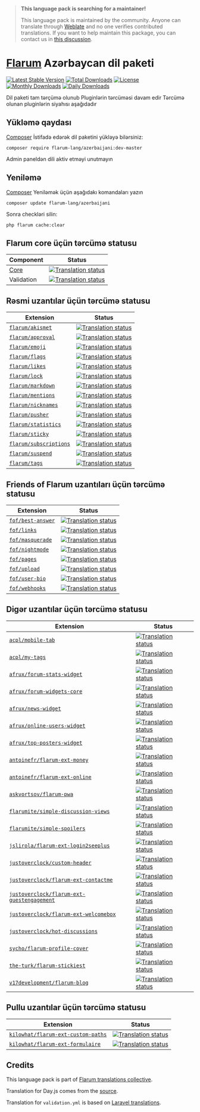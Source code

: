 > **This language pack is searching for a maintainer!**
>
> This language pack is maintained by the community. Anyone can translate through [Weblate](https://weblate.rob006.net/languages/az/flarum/) and no one verifies contributed translations. If you want to help maintain this package, you can contact us in [this discussion](https://discuss.flarum.org/d/27519-the-flarum-language-project).


# [Flarum](https://flarum.org/) Azərbaycan dil paketi

[![Latest Stable Version](https://poser.pugx.org/flarum-lang/azerbaijani/v)](https://packagist.org/packages/flarum-lang/azerbaijani) 
[![Total Downloads](https://poser.pugx.org/flarum-lang/azerbaijani/downloads)](https://packagist.org/packages/flarum-lang/azerbaijani) 
[![License](http://poser.pugx.org/flarum-lang/azerbaijani/license)](https://packagist.org/packages/flarum-lang/azerbaijani) 
[![Monthly Downloads](https://poser.pugx.org/flarum-lang/azerbaijani/d/monthly)](https://packagist.org/packages/flarum-lang/azerbaijani) 
[![Daily Downloads](https://poser.pugx.org/flarum-lang/azerbaijani/d/daily)](https://packagist.org/packages/flarum-lang/azerbaijani) 

Dil paketi tam tərçümə olunub Pluginlərin tərcüməsi davam edir Tərcümə olunan pluginlərin siyahısı aşağıdadır

## Yükləmə qaydası

[Composer](https://getcomposer.org/) İstifadə edərək dil paketini yükləyə bilərsiniz:

```console
composer require flarum-lang/azerbaijani:dev-master
```

Admin paneldən dili aktiv etməyi unutmayın


## Yeniləmə

[Composer](https://getcomposer.org/) Yeniləmək üçün aşağıdakı komandaları yazın

```console
composer update flarum-lang/azerbaijani
```

Sonra checkləri silin:

```console
php flarum cache:clear
```


## Flarum core üçün tərcümə statusu

| Component | Status |
| --- | --- |
| [Core](https://github.com/flarum/flarum-core) | [![Translation status](https://weblate.rob006.net/widgets/flarum/az/core/svg-badge.svg)](https://weblate.rob006.net/projects/flarum/core/az/) |
| Validation | [![Translation status](https://weblate.rob006.net/widgets/flarum/az/validation/svg-badge.svg)](https://weblate.rob006.net/projects/flarum/validation/az/) |


## Rəsmi uzantılar üçün tərcümə statusu

<!-- flarum-extensions-list-start -->

| Extension | Status |
| --- | --- |
| [`flarum/akismet`](https://github.com/flarum/akismet) | [![Translation status](https://weblate.rob006.net/widgets/flarum/az/flarum-akismet/svg-badge.svg)](https://weblate.rob006.net/projects/flarum/flarum-akismet/az/) |
| [`flarum/approval`](https://github.com/flarum/approval) | [![Translation status](https://weblate.rob006.net/widgets/flarum/az/flarum-approval/svg-badge.svg)](https://weblate.rob006.net/projects/flarum/flarum-approval/az/) |
| [`flarum/emoji`](https://github.com/flarum/emoji) | [![Translation status](https://weblate.rob006.net/widgets/flarum/az/flarum-emoji/svg-badge.svg)](https://weblate.rob006.net/projects/flarum/flarum-emoji/az/) |
| [`flarum/flags`](https://github.com/flarum/flags) | [![Translation status](https://weblate.rob006.net/widgets/flarum/az/flarum-flags/svg-badge.svg)](https://weblate.rob006.net/projects/flarum/flarum-flags/az/) |
| [`flarum/likes`](https://github.com/flarum/likes) | [![Translation status](https://weblate.rob006.net/widgets/flarum/az/flarum-likes/svg-badge.svg)](https://weblate.rob006.net/projects/flarum/flarum-likes/az/) |
| [`flarum/lock`](https://github.com/flarum/lock) | [![Translation status](https://weblate.rob006.net/widgets/flarum/az/flarum-lock/svg-badge.svg)](https://weblate.rob006.net/projects/flarum/flarum-lock/az/) |
| [`flarum/markdown`](https://github.com/flarum/markdown) | [![Translation status](https://weblate.rob006.net/widgets/flarum/az/flarum-markdown/svg-badge.svg)](https://weblate.rob006.net/projects/flarum/flarum-markdown/az/) |
| [`flarum/mentions`](https://github.com/flarum/mentions) | [![Translation status](https://weblate.rob006.net/widgets/flarum/az/flarum-mentions/svg-badge.svg)](https://weblate.rob006.net/projects/flarum/flarum-mentions/az/) |
| [`flarum/nicknames`](https://github.com/flarum/nicknames) | [![Translation status](https://weblate.rob006.net/widgets/flarum/az/flarum-nicknames/svg-badge.svg)](https://weblate.rob006.net/projects/flarum/flarum-nicknames/az/) |
| [`flarum/pusher`](https://github.com/flarum/pusher) | [![Translation status](https://weblate.rob006.net/widgets/flarum/az/flarum-pusher/svg-badge.svg)](https://weblate.rob006.net/projects/flarum/flarum-pusher/az/) |
| [`flarum/statistics`](https://github.com/flarum/statistics) | [![Translation status](https://weblate.rob006.net/widgets/flarum/az/flarum-statistics/svg-badge.svg)](https://weblate.rob006.net/projects/flarum/flarum-statistics/az/) |
| [`flarum/sticky`](https://github.com/flarum/sticky) | [![Translation status](https://weblate.rob006.net/widgets/flarum/az/flarum-sticky/svg-badge.svg)](https://weblate.rob006.net/projects/flarum/flarum-sticky/az/) |
| [`flarum/subscriptions`](https://github.com/flarum/subscriptions) | [![Translation status](https://weblate.rob006.net/widgets/flarum/az/flarum-subscriptions/svg-badge.svg)](https://weblate.rob006.net/projects/flarum/flarum-subscriptions/az/) |
| [`flarum/suspend`](https://github.com/flarum/suspend) | [![Translation status](https://weblate.rob006.net/widgets/flarum/az/flarum-suspend/svg-badge.svg)](https://weblate.rob006.net/projects/flarum/flarum-suspend/az/) |
| [`flarum/tags`](https://github.com/flarum/tags) | [![Translation status](https://weblate.rob006.net/widgets/flarum/az/flarum-tags/svg-badge.svg)](https://weblate.rob006.net/projects/flarum/flarum-tags/az/) |

<!-- flarum-extensions-list-stop -->


## Friends of Flarum uzantıları üçün tərcümə statusu

<!-- fof-extensions-list-start -->

| Extension | Status |
| --- | --- |
| [`fof/best-answer`](https://github.com/FriendsOfFlarum/best-answer) | [![Translation status](https://weblate.rob006.net/widgets/flarum/az/fof-best-answer/svg-badge.svg)](https://weblate.rob006.net/projects/flarum/fof-best-answer/az/) |
| [`fof/links`](https://github.com/FriendsOfFlarum/links) | [![Translation status](https://weblate.rob006.net/widgets/flarum/az/fof-links/svg-badge.svg)](https://weblate.rob006.net/projects/flarum/fof-links/az/) |
| [`fof/masquerade`](https://github.com/FriendsOfFlarum/masquerade) | [![Translation status](https://weblate.rob006.net/widgets/flarum/az/fof-masquerade/svg-badge.svg)](https://weblate.rob006.net/projects/flarum/fof-masquerade/az/) |
| [`fof/nightmode`](https://github.com/FriendsOfFlarum/nightmode) | [![Translation status](https://weblate.rob006.net/widgets/flarum/az/fof-nightmode/svg-badge.svg)](https://weblate.rob006.net/projects/flarum/fof-nightmode/az/) |
| [`fof/pages`](https://github.com/FriendsOfFlarum/pages) | [![Translation status](https://weblate.rob006.net/widgets/flarum/az/fof-pages/svg-badge.svg)](https://weblate.rob006.net/projects/flarum/fof-pages/az/) |
| [`fof/upload`](https://github.com/FriendsOfFlarum/upload) | [![Translation status](https://weblate.rob006.net/widgets/flarum/az/fof-upload/svg-badge.svg)](https://weblate.rob006.net/projects/flarum/fof-upload/az/) |
| [`fof/user-bio`](https://github.com/FriendsOfFlarum/user-bio) | [![Translation status](https://weblate.rob006.net/widgets/flarum/az/fof-user-bio/svg-badge.svg)](https://weblate.rob006.net/projects/flarum/fof-user-bio/az/) |
| [`fof/webhooks`](https://github.com/FriendsOfFlarum/webhooks) | [![Translation status](https://weblate.rob006.net/widgets/flarum/az/fof-webhooks/svg-badge.svg)](https://weblate.rob006.net/projects/flarum/fof-webhooks/az/) |

<!-- fof-extensions-list-stop -->


## Digər uzantılar üçün tərcümə statusu

<!-- various-extensions-list-start -->

| Extension | Status |
| --- | --- |
| [`acpl/mobile-tab`](https://github.com/android-com-pl/mobile-tab) | [![Translation status](https://weblate.rob006.net/widgets/flarum/az/acpl-mobile-tab/svg-badge.svg)](https://weblate.rob006.net/projects/flarum/acpl-mobile-tab/az/) |
| [`acpl/my-tags`](https://github.com/android-com-pl/my-tags) | [![Translation status](https://weblate.rob006.net/widgets/flarum/az/acpl-my-tags/svg-badge.svg)](https://weblate.rob006.net/projects/flarum/acpl-my-tags/az/) |
| [`afrux/forum-stats-widget`](https://github.com/afrux/forum-stats-widget) | [![Translation status](https://weblate.rob006.net/widgets/flarum/az/afrux-forum-stats-widget/svg-badge.svg)](https://weblate.rob006.net/projects/flarum/afrux-forum-stats-widget/az/) |
| [`afrux/forum-widgets-core`](https://github.com/afrux/forum-widgets-core) | [![Translation status](https://weblate.rob006.net/widgets/flarum/az/afrux-forum-widgets-core/svg-badge.svg)](https://weblate.rob006.net/projects/flarum/afrux-forum-widgets-core/az/) |
| [`afrux/news-widget`](https://github.com/afrux/news-widget) | [![Translation status](https://weblate.rob006.net/widgets/flarum/az/afrux-news-widget/svg-badge.svg)](https://weblate.rob006.net/projects/flarum/afrux-news-widget/az/) |
| [`afrux/online-users-widget`](https://github.com/afrux/online-users-widget) | [![Translation status](https://weblate.rob006.net/widgets/flarum/az/afrux-online-users-widget/svg-badge.svg)](https://weblate.rob006.net/projects/flarum/afrux-online-users-widget/az/) |
| [`afrux/top-posters-widget`](https://github.com/afrux/top-posters-widget) | [![Translation status](https://weblate.rob006.net/widgets/flarum/az/afrux-top-posters-widget/svg-badge.svg)](https://weblate.rob006.net/projects/flarum/afrux-top-posters-widget/az/) |
| [`antoinefr/flarum-ext-money`](https://github.com/AntoineFr/flarum-ext-money) | [![Translation status](https://weblate.rob006.net/widgets/flarum/az/antoinefr-money/svg-badge.svg)](https://weblate.rob006.net/projects/flarum/antoinefr-money/az/) |
| [`antoinefr/flarum-ext-online`](https://github.com/AntoineFr/flarum-ext-online) | [![Translation status](https://weblate.rob006.net/widgets/flarum/az/antoinefr-online/svg-badge.svg)](https://weblate.rob006.net/projects/flarum/antoinefr-online/az/) |
| [`askvortsov/flarum-pwa`](https://github.com/askvortsov1/flarum-pwa) | [![Translation status](https://weblate.rob006.net/widgets/flarum/az/askvortsov-pwa/svg-badge.svg)](https://weblate.rob006.net/projects/flarum/askvortsov-pwa/az/) |
| [`flarumite/simple-discussion-views`](https://github.com/flarumite/simple-discussion-views) | [![Translation status](https://weblate.rob006.net/widgets/flarum/az/flarumite-simple-discussion-views/svg-badge.svg)](https://weblate.rob006.net/projects/flarum/flarumite-simple-discussion-views/az/) |
| [`flarumite/simple-spoilers`](https://github.com/flarumite/simple-spoilers) | [![Translation status](https://weblate.rob006.net/widgets/flarum/az/flarumite-simple-spoilers/svg-badge.svg)](https://weblate.rob006.net/projects/flarum/flarumite-simple-spoilers/az/) |
| [`jslirola/flarum-ext-login2seeplus`](https://github.com/jslirola/flarum-ext-login2seeplus) | [![Translation status](https://weblate.rob006.net/widgets/flarum/az/jslirola-login2seeplus/svg-badge.svg)](https://weblate.rob006.net/projects/flarum/jslirola-login2seeplus/az/) |
| [`justoverclock/custom-header`](https://github.com/justoverclockl/custom-header) | [![Translation status](https://weblate.rob006.net/widgets/flarum/az/justoverclock-custom-header/svg-badge.svg)](https://weblate.rob006.net/projects/flarum/justoverclock-custom-header/az/) |
| [`justoverclock/flarum-ext-contactme`](https://github.com/justoverclockl/flarum-ext-contactme) | [![Translation status](https://weblate.rob006.net/widgets/flarum/az/justoverclock-contactme/svg-badge.svg)](https://weblate.rob006.net/projects/flarum/justoverclock-contactme/az/) |
| [`justoverclock/flarum-ext-guestengagement`](https://github.com/justoverclockl/flarum-ext-guestengagement) | [![Translation status](https://weblate.rob006.net/widgets/flarum/az/justoverclock-guestengagement/svg-badge.svg)](https://weblate.rob006.net/projects/flarum/justoverclock-guestengagement/az/) |
| [`justoverclock/flarum-ext-welcomebox`](https://github.com/justoverclockl/flarum-ext-welcomebox) | [![Translation status](https://weblate.rob006.net/widgets/flarum/az/justoverclock-welcomebox/svg-badge.svg)](https://weblate.rob006.net/projects/flarum/justoverclock-welcomebox/az/) |
| [`justoverclock/hot-discussions`](https://github.com/justoverclockl/hot-discussions) | [![Translation status](https://weblate.rob006.net/widgets/flarum/az/justoverclock-hot-discussions/svg-badge.svg)](https://weblate.rob006.net/projects/flarum/justoverclock-hot-discussions/az/) |
| [`sycho/flarum-profile-cover`](https://github.com/SychO9/flarum-profile-cover) | [![Translation status](https://weblate.rob006.net/widgets/flarum/az/sycho-profile-cover/svg-badge.svg)](https://weblate.rob006.net/projects/flarum/sycho-profile-cover/az/) |
| [`the-turk/flarum-stickiest`](https://github.com/the-turk/flarum-stickiest) | [![Translation status](https://weblate.rob006.net/widgets/flarum/az/the-turk-stickiest/svg-badge.svg)](https://weblate.rob006.net/projects/flarum/the-turk-stickiest/az/) |
| [`v17development/flarum-blog`](https://github.com/v17development/flarum-blog) | [![Translation status](https://weblate.rob006.net/widgets/flarum/az/v17development-blog/svg-badge.svg)](https://weblate.rob006.net/projects/flarum/v17development-blog/az/) |

<!-- various-extensions-list-stop -->


## Pullu uzantılar üçün tərcümə statusu

<!-- premium-extensions-list-start -->

| Extension | Status |
| --- | --- |
| [`kilowhat/flarum-ext-custom-paths`](https://extiverse.com/extension/kilowhat/flarum-ext-custom-paths) | [![Translation status](https://weblate.rob006.net/widgets/flarum/az/kilowhat-custom-paths/svg-badge.svg)](https://weblate.rob006.net/projects/flarum/kilowhat-custom-paths/az/) |
| [`kilowhat/flarum-ext-formulaire`](https://extiverse.com/extension/kilowhat/flarum-ext-formulaire) | [![Translation status](https://weblate.rob006.net/widgets/flarum/az/kilowhat-formulaire/svg-badge.svg)](https://weblate.rob006.net/projects/flarum/kilowhat-formulaire/az/) |

<!-- premium-extensions-list-stop -->


## Credits

This language pack is part of [Flarum translations collective](https://github.com/rob006-software/flarum-translations).

Translation for Day.js comes from the [source](https://github.com/iamkun/dayjs/blob/v1.10.4/src/locale/az.js).

Translation for `validation.yml` is based on [Laravel translations](https://github.com/Laravel-Lang/lang/blob/8.1.3/src/az/validation.php).
